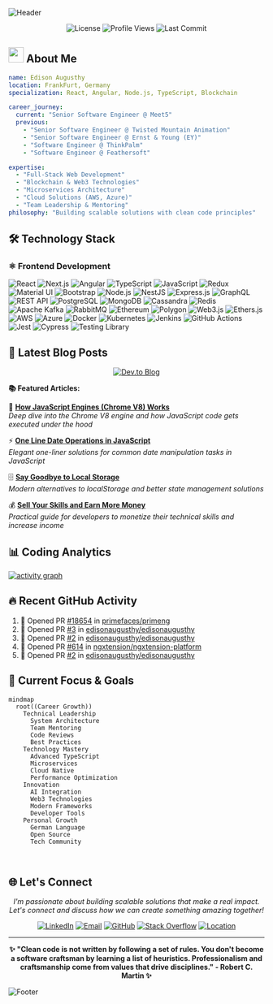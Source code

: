 ![Header](https://capsule-render.vercel.app/api?type=waving&color=gradient&customColorList=0,2,2,5,30&height=300&section=header&text=Edison%20Augusthy&fontSize=50&fontColor=fff&animation=twinkling&fontAlignY=38&desc=Senior%20Software%20Engineer%20%7C%20Full-Stack%20Developer&descAlignY=55&descAlign=50)

<div align="center">

![License](https://img.shields.io/github/license/edisonaugusthy/edisonaugusthy?color=brightgreen&label=LICENCE&logo=MIT)
![Profile Views](https://komarev.com/ghpvc/?username=edisonaugusthy&style=flat&labelColor=black&logo=github&label=PROFILE+VIEWS&color=29bf12)
![Last Commit](https://img.shields.io/github/last-commit/edisonaugusthy/edisonaugusthy?logo=markdown&label=LAST+UPDATE&color=29bf12&style=flat)

</div>

## <img src="https://media.giphy.com/media/WUlplcMpOCEmTGBtBW/giphy.gif" width="30"> About Me

```yaml
name: Edison Augusthy
location: FrankFurt, Germany
specialization: React, Angular, Node.js, TypeScript, Blockchain

career_journey:
  current: "Senior Software Engineer @ Meet5"
  previous:
    - "Senior Software Engineer @ Twisted Mountain Animation"
    - "Senior Software Engineer @ Ernst & Young (EY)"
    - "Software Engineer @ ThinkPalm"
    - "Software Engineer @ Feathersoft"

expertise:
  - "Full-Stack Web Development"
  - "Blockchain & Web3 Technologies"
  - "Microservices Architecture"
  - "Cloud Solutions (AWS, Azure)"
  - "Team Leadership & Mentoring"
philosophy: "Building scalable solutions with clean code principles"
```

## 🛠️ Technology Stack

### **⚛️ Frontend Development**

![React](https://img.shields.io/badge/React-20232A?style=for-the-badge&logo=react&logoColor=61DAFB)
![Next.js](https://img.shields.io/badge/Next.js-000000?style=for-the-badge&logo=next.js&logoColor=white)
![Angular](https://img.shields.io/badge/Angular-DD0031?style=for-the-badge&logo=angular&logoColor=white)
![TypeScript](https://img.shields.io/badge/TypeScript-007ACC?style=for-the-badge&logo=typescript&logoColor=white)
![JavaScript](https://img.shields.io/badge/JavaScript-F7DF1E?style=for-the-badge&logo=javascript&logoColor=black)
![Redux](https://img.shields.io/badge/Redux-593D88?style=for-the-badge&logo=redux&logoColor=white)
![Material UI](https://img.shields.io/badge/Material--UI-0081CB?style=for-the-badge&logo=material-ui&logoColor=white)
![Bootstrap](https://img.shields.io/badge/Bootstrap-563D7C?style=for-the-badge&logo=bootstrap&logoColor=white)
![Node.js](https://img.shields.io/badge/Node.js-43853D?style=for-the-badge&logo=node.js&logoColor=white)
![NestJS](https://img.shields.io/badge/NestJS-E0234E?style=for-the-badge&logo=nestjs&logoColor=white)
![Express.js](https://img.shields.io/badge/Express.js-404D59?style=for-the-badge&logo=express&logoColor=white)
![GraphQL](https://img.shields.io/badge/GraphQL-E10098?style=for-the-badge&logo=graphql&logoColor=white)
![REST API](https://img.shields.io/badge/REST-02569B?style=for-the-badge&logo=rest&logoColor=white)
![PostgreSQL](https://img.shields.io/badge/PostgreSQL-316192?style=for-the-badge&logo=postgresql&logoColor=white)
![MongoDB](https://img.shields.io/badge/MongoDB-4EA94B?style=for-the-badge&logo=mongodb&logoColor=white)
![Cassandra](https://img.shields.io/badge/Cassandra-1287B1?style=for-the-badge&logo=apache-cassandra&logoColor=white)
![Redis](https://img.shields.io/badge/Redis-DC382D?style=for-the-badge&logo=redis&logoColor=white)
![Apache Kafka](https://img.shields.io/badge/Apache%20Kafka-000?style=for-the-badge&logo=apachekafka)
![RabbitMQ](https://img.shields.io/badge/Rabbitmq-FF6600?style=for-the-badge&logo=rabbitmq&logoColor=white)
![Ethereum](https://img.shields.io/badge/Ethereum-3C3C3D?style=for-the-badge&logo=ethereum&logoColor=white)
![Polygon](https://img.shields.io/badge/Polygon-8247E5?style=for-the-badge&logo=polygon&logoColor=white)
![Web3.js](https://img.shields.io/badge/Web3.js-F16822?style=for-the-badge&logo=web3.js&logoColor=white)
![Ethers.js](https://img.shields.io/badge/Ethers.js-2535A0?style=for-the-badge&logo=ethereum&logoColor=white)
![AWS](https://img.shields.io/badge/AWS-232F3E?style=for-the-badge&logo=amazon-aws&logoColor=white)
![Azure](https://img.shields.io/badge/Azure-0078D4?style=for-the-badge&logo=microsoft-azure&logoColor=white)
![Docker](https://img.shields.io/badge/Docker-2496ED?style=for-the-badge&logo=docker&logoColor=white)
![Kubernetes](https://img.shields.io/badge/Kubernetes-326CE5?style=for-the-badge&logo=kubernetes&logoColor=white)
![Jenkins](https://img.shields.io/badge/Jenkins-D24939?style=for-the-badge&logo=jenkins&logoColor=white)
![GitHub Actions](https://img.shields.io/badge/GitHub_Actions-2088FF?style=for-the-badge&logo=github-actions&logoColor=white)
![Jest](https://img.shields.io/badge/Jest-323330?style=for-the-badge&logo=Jest&logoColor=white)
![Cypress](https://img.shields.io/badge/Cypress-17202C?style=for-the-badge&logo=cypress&logoColor=white)
![Testing Library](https://img.shields.io/badge/testing%20library-323330?style=for-the-badge&logo=testing-library&logoColor=red)

## 📝 Latest Blog Posts

<div align="center">

[![Dev.to Blog](https://img.shields.io/badge/dev.to-0A0A0A?style=for-the-badge&logo=dev.to&logoColor=white)](https://dev.to/edisonpappi)

</div>

**📚 Featured Articles:**

🔧 **[How JavaScript Engines (Chrome V8) Works](https://dev.to/edisonpappi/how-javascript-engines-chrome-v8-works-50if)**  
_Deep dive into the Chrome V8 engine and how JavaScript code gets executed under the hood_

⚡ **[One Line Date Operations in JavaScript](https://dev.to/edisonpappi/one-line-date-operations-in-javascript-5c1h)**  
_Elegant one-liner solutions for common date manipulation tasks in JavaScript_

🗄️ **[Say Goodbye to Local Storage](https://dev.to/edisonpappi/say-goodbye-to-local-storage-568g)**  
_Modern alternatives to localStorage and better state management solutions_

💰 **[Sell Your Skills and Earn More Money](https://dev.to/edisonpappi/sell-your-skills-and-earn-more-money-2pg)**  
_Practical guide for developers to monetize their technical skills and increase income_

## 📊 Coding Analytics

[![activity graph](https://github-readme-activity-graph.vercel.app/graph?username=edisonaugusthy&theme=github-dark-dimmed&custom_title=Edison's%20Development%20Journey&hide_border=true)](https://github.com/ashutosh00710/github-readme-activity-graph)

## 🔥 Recent GitHub Activity

<!--START_SECTION:activity-->

1. 💪 Opened PR [#18654](undefined) in [primefaces/primeng](https://github.com/primefaces/primeng)
2. 💪 Opened PR [#3](undefined) in [edisonaugusthy/edisonaugusthy](https://github.com/edisonaugusthy/edisonaugusthy)
3. 💪 Opened PR [#2](undefined) in [edisonaugusthy/edisonaugusthy](https://github.com/edisonaugusthy/edisonaugusthy)
4. 💪 Opened PR [#614](undefined) in [ngxtension/ngxtension-platform](https://github.com/ngxtension/ngxtension-platform)
5. 💪 Opened PR [#2](https://github.com/edisonaugusthy/edisonaugusthy/pull/2) in [edisonaugusthy/edisonaugusthy](https://github.com/edisonaugusthy/edisonaugusthy)
<!--END_SECTION:activity-->

## 🎯 Current Focus & Goals

```mermaid
mindmap
  root((Career Growth))
    Technical Leadership
      System Architecture
      Team Mentoring
      Code Reviews
      Best Practices
    Technology Mastery
      Advanced TypeScript
      Microservices
      Cloud Native
      Performance Optimization
    Innovation
      AI Integration
      Web3 Technologies
      Modern Frameworks
      Developer Tools
    Personal Growth
      German Language
      Open Source
      Tech Community
```

<br clear="right"/>

## 🌐 Let's Connect

<div align="center">

_I'm passionate about building scalable solutions that make a real impact. Let's connect and discuss how we can create something amazing together!_

[![LinkedIn](https://img.shields.io/badge/LinkedIn-edison--augusthy-informational?style=for-the-badge&labelColor=black&logo=linkedin&logoColor=0077b5&&color=0077b5)](https://www.linkedin.com/in/edison-augusthy-403837129)
[![Email](https://img.shields.io/badge/Email-edisonaugusthy@outlook.com-informational?style=for-the-badge&labelColor=black&logoColor=d14836&logo=gmail&color=d14836)](mailto:edisonaugusthy@outlook.com)
[![GitHub](https://img.shields.io/badge/GitHub-edisonaugusthy-informational?style=for-the-badge&labelColor=black&logo=github&color=7d88e6)](https://github.com/edisonaugusthy)
[![Stack Overflow](https://img.shields.io/badge/Stack_Overflow-edison-informational?style=for-the-badge&labelColor=black&logo=stackoverflow&logoColor=fe7a16&color=fe7a16)](https://stackoverflow.com/users/6781625/edison)
[![Location](https://img.shields.io/badge/Location-Munich,%20Germany-informational?style=for-the-badge&labelColor=black&logo=googlemaps&logoColor=4285f4&color=4285f4)]()

</div>

---

<div align="center">

**✨ "Clean code is not written by following a set of rules. You don't become a software craftsman by learning a list of heuristics. Professionalism and craftsmanship come from values that drive disciplines." - Robert C. Martin ✨**

</div>

![Footer](https://capsule-render.vercel.app/api?type=waving&color=gradient&customColorList=0,2,2,5,30&height=100&section=footer)
